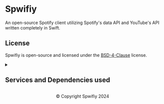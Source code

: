 # Spwifiy

An open-source Spotify client utilizing Spotify's data API and YouTube's API written completely in Swift.

## License

Spwifiy is open-source and licensed under the [BSD-4-Clause](/LICENSE) license.

<details>
  <summary>
    <h2>Services and Dependencies used</h2>
  </summary>

### Services

1. [Spotify Web API](https://developer.spotify.com/documentation/web-api) - Spotify Web API enables the creation of applications that can interact with Spotify's streaming service, such as retrieving content metadata, creating and managing playlists, or controlling playback.
1. [YouTube](https://youtube.com) - YouTube is an American social media and online video sharing platform founded in 2005 and owned by Google.
1. [YouTube Music](https://music.youtube.com) - YouTube Music is a music streaming service developed by the American video platform YouTube, a subsidiary of Google.

### Dependencies

1. [AlertToast](https://github.com/elai950/AlertToast) - Create Apple-like alerts & toasts using SwiftUI.
1. [KeychainAccess](https://github.com/kishikawakatsumi/KeychainAccess) - Simple Swift wrapper for Keychain that works on iOS, watchOS, tvOS and macOS.
1. [M3U8Decoder](https://github.com/ikhvorost/M3U8Decoder) - M3U8 playlist decoder for Swift.
1. [SpotifyAPI](https://github.com/Peter-Schorn/SpotifyAPI) - A Swift library for the Spotify web API. Supports all endpoints.
1. [swiftui-cached-async-image](https://github.com/lorenzofiamingo/swiftui-cached-async-image) - CachedAsyncImage is the simplest way to add cache to your AsyncImage.
1. [SwiftyJSON](https://github.com/SwiftyJSON/SwiftyJSON) - The better way to deal with JSON data in Swift.
1. [SwordRPC](https://github.com/spotlightishere/SwordRPC) - A Discord Rich Presence Library for Swift.
1. [Thread-Safe-Dictionary](https://github.com/iThink32/Thread-Safe-Dictionary) - A Thread Safe Dictionary.
1. [YouTubeKit](https://github.com/b5i/YouTubeKit) - A way to interact with YouTube's API in Swift (without any API key!).

</details>

<div align="center"><p>© Copyright Spwifiy 2024</p></div>
